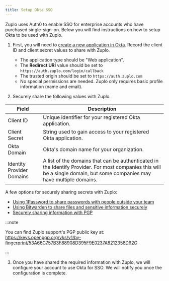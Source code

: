 ```yaml
---
title: Setup Okta SSO
---
```


Zuplo uses Auth0 to enable SSO for enterprise accounts who have purchased
single-sign-on. Below you will find instructions on how to setup Okta to be used
with Zuplo.

1. First, you will need to
   [create a new application in Okta](https://developer.okta.com/docs/guides/sign-into-web-app/aspnet/create-okta-application/).
   Record the client ID and client secret values to share with Zuplo.

   - The application type should be "Web application".
   - The **Redirect URI** value should be set to
     `https://auth.zuplo.com/login/callback`
   - The trusted origin should be set to `https://auth.zuplo.com`
   - No special permissions are needed. Zuplo only requires basic profile
     information (name and email).

2. Securely share the following values with Zuplo.

| Field                     | Description                                                                                                                                                              |
| ------------------------- | ------------------------------------------------------------------------------------------------------------------------------------------------------------------------ |
| Client ID                 | Unique identifier for your registered Okta application.                                                                                                                  |
| Client Secret             | String used to gain access to your registered Okta application.                                                                                                          |
| Okta Domain               | Okta's domain name for your organization.                                                                                                                                |
| Identity Provider Domains | A list of the domains that can be authenticated in the Identify Provider. For most companies this will be a single domain, but some companies may have multiple domains. |

A few options for securely sharing secrets with Zuplo:

- [Using 1Password to share passwords with people outside your team ](https://1password.com/resources/guides/sharing-passwords-with-guests/)
- [Using Bitwarden to share files and sensitive information securely](https://bitwarden.com/blog/how-to-share-files-and-sensitive-information-securely/)
- [Securely sharing information with PGP](https://medium.com/slalom-build/how-to-use-gpg-to-securely-share-secrets-with-your-team-c09c50fe77e3)

:::note

You can find Zuplo support's PGP public key at:
https://keys.openpgp.org/vks/v1/by-fingerprint/53A66C757B3F88908D395F9E0237A8212358D92C

:::

3. Once you have shared the required information with Zuplo, we will configure
   your account to use Okta for SSO. We will notify you once the configuration
   is complete.

